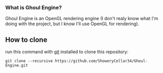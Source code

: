 ### What is Ghoul Engine?
Ghoul Engine is an OpenGL rendering engine (I don't realy know what I'm doing with the project, but I know I'll use OpenGL for rendering).

## How to clone
run this command with [git](https://git-scm.com/) installed to clone this repository:
```
git clone --recursive https://github.com/ShoweryCellar34/Ghoul-Engine.git
```
